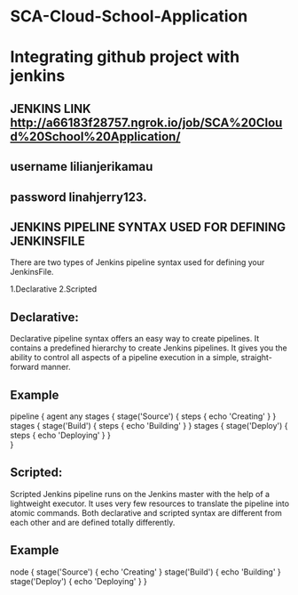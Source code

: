 # SCA-Cloud-School-Application
# Integrating github project with jenkins



## JENKINS LINK http://a66183f28757.ngrok.io/job/SCA%20Cloud%20School%20Application/
   ## username lilianjerikamau
   ## password linahjerry123.
        
        
        
## JENKINS PIPELINE SYNTAX USED FOR DEFINING JENKINSFILE
There are two types of Jenkins pipeline syntax used for defining your JenkinsFile.

1.Declarative
2.Scripted

## Declarative:

Declarative pipeline syntax offers an easy way to create pipelines. It contains a predefined hierarchy to create Jenkins pipelines. It gives you the ability to control all aspects of a pipeline execution in a simple, straight-forward manner.

## Example


 pipeline {
  agent any
  stages {
  stage('Source') {
        steps { 
      echo 'Creating'
    }
  }
   stages {
     stage('Build') {
          steps { 
         echo 'Building'
           }
      }
     stages {
        stage('Deploy') {
         steps { 
   echo 'Deploying'
          }
      }   
    }
  

## Scripted:

Scripted Jenkins pipeline runs on the Jenkins master with the help of a lightweight executor. It uses very few resources to translate the pipeline into atomic commands. Both declarative and scripted syntax are different from each other and are defined totally differently.


 ## Example  
     
   node {
    stage('Source')
    {
    echo 'Creating'
   }
     stage('Build')
   {
       echo 'Building'
   }
     stage('Deploy')
   {
      echo 'Deploying'
  }
     }
       
